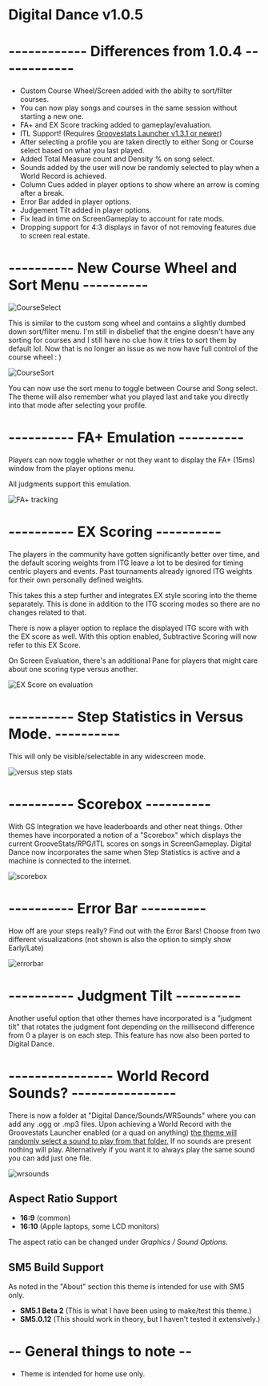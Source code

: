# Digital Dance v1.0.5

# ------------ Differences from 1.0.4 ------------
- Custom Course Wheel/Screen added with the abilty to sort/filter courses.
- You can now play songs and courses in the same session without starting a new one.
- FA+ and EX Score tracking added to gameplay/evaluation.
- ITL Support! (Requires [Groovestats Launcher v1.3.1 or newer](https://github.com/GrooveStats/gslauncher/releases))
- After selecting a profile you are taken directly to either Song or Course select based on what you last played.
- Added Total Measure count and Density % on song select.
- Sounds added by the user will now be randomly selected to play when a World Record is achieved.
- Column Cues added in player options to show where an arrow is coming after a break.
- Error Bar added in player options.
- Judgement Tilt added in player options.
- Fix lead in time on ScreenGameplay to account for rate mods.
- Dropping support for 4:3 displays in favor of not removing features due to screen real estate.


# ---------- New Course Wheel and Sort Menu ----------
![CourseSelect](https://i.imgur.com/8RCKKYN.png)

This is similar to the custom song wheel and contains a slightly dumbed down sort/filter menu.
I'm still in disbelief that the engine doesn't have any sorting for courses and I still have no clue how it tries to sort them by default lol.
Now that is no longer an issue as we now have full control of the course wheel : )

![CourseSort](https://i.imgur.com/HEt81CT.png)

You can now use the sort menu to toggle between Course and Song select. 
The theme will also remember what you played last and take you directly into that mode after selecting your profile.

# ---------- FA+ Emulation ----------

Players can now toggle whether or not they want to display the FA+ (15ms) window from the player options menu.

All judgments support this emulation.

![FA+ tracking](https://i.imgur.com/EXgS3Zn.png)

# ---------- EX Scoring ----------

The players in the community have gotten significantly better over time, and the default scoring weights from ITG leave a lot to be desired for timing centric players and events. Past tournaments already ignored ITG weights for their own personally defined weights.

This takes this a step further and integrates EX style scoring into the theme separately. This is done in addition to the ITG scoring modes so there are no changes related to that.

There is now a player option to replace the displayed ITG score with with the EX score as well. With this option enabled, Subtractive Scoring will now refer to this EX Score.

On Screen Evaluation, there's an additional Pane for players that might care about one scoring type versus another.

![EX Score on evaluation](https://i.imgur.com/W4xbZHP.png)

# ---------- Step Statistics in Versus Mode. ----------

This will only be visible/selectable in any widescreen mode.

![versus step stats](https://i.imgur.com/hGIJLCR.png)

# ----------  Scorebox ----------

With GS Integration we have leaderboards and other neat things. Other themes have incorporated a notion of a "Scorebox" which displays the current GrooveStats/RPG/ITL scores on songs in ScreenGameplay. Digital Dance now incorporates the same when Step Statistics is active and a machine is connected to the internet.

![scorebox](https://i.imgur.com/DxG4lnH.png)

# ----------  Error Bar ----------
How off are your steps really? Find out with the Error Bars! Choose from two different visualizations (not shown is also the option to simply show Early/Late)

![errorbar](https://user-images.githubusercontent.com/5017202/117606998-ecc6a800-b10f-11eb-9dea-68db07fe126e.png)

# ----------  Judgment Tilt ----------

Another useful option that other themes have incorporated is a "judgment tilt" that rotates the judgment font depending on the millisecond difference from 0 a player is on each step. This feature has now also been ported to Digital Dance.

# ---------------- World Record Sounds? ----------------
There is now a folder at "Digital Dance/Sounds/WRSounds" where you can add any .ogg or .mp3 files.
Upon achieving a World Record with the Groovestats Launcher enabled (or a quad on anything) [the theme will randomly select a sound to play from that folder.](https://clips.twitch.tv/FuriousLongSnail4Head-xPkflHV6iE19dFg3)
If no sounds are present nothing will play.
Alternatively if you want it to always play the same sound you can add just one file.

![wrsounds](https://i.imgur.com/L9fs22O.png)

## Aspect Ratio Support

  * <strong>16:9</strong> (common)
  * <strong>16:10</strong> (Apple laptops, some LCD monitors)
  
The aspect ratio can be changed under *Graphics / Sound Options*.

## SM5 Build Support
As noted in the "About" section this theme is intended for use with SM5 only.
* <strong>SM5.1 Beta 2</strong> (This is what I have been using to make/test this theme.)
* <strong>SM5.0.12</strong> (This should work in theory, but I haven't tested it extensively.)


# -- General things to note --
- Theme is intended for home use only.